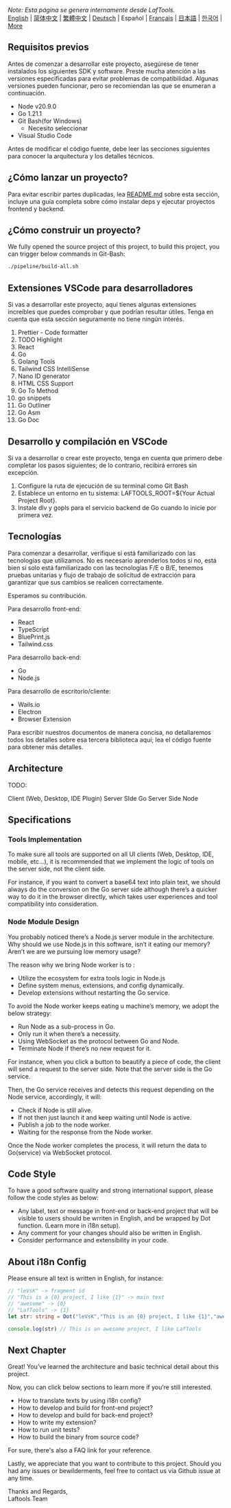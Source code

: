 <i>Note: Esta página se genera internamente desde LafTools.</i> <br/> [English](/docs/en_US)  |  [简体中文](/docs/zh_CN)  |  [繁體中文](/docs/zh_HK)  |  [Deutsch](/docs/de)  |  Español  |  [Français](/docs/fr)  |  [日本語](/docs/ja)  |  [한국어](/docs/ko) | [More](/docs/) <br/>

## Requisitos previos

Antes de comenzar a desarrollar este proyecto, asegúrese de tener instalados los siguientes SDK y software. Preste mucha atención a las versiones especificadas para evitar problemas de compatibilidad. Algunas versiones pueden funcionar, pero se recomiendan las que se enumeran a continuación.

- Node v20.9.0
- Go 1.21.1
- Git Bash(for Windows)
  - Necesito seleccionar
- Visual Studio Code

Antes de modificar el código fuente, debe leer las secciones siguientes para conocer la arquitectura y los detalles técnicos.

## ¿Cómo lanzar un proyecto?

Para evitar escribir partes duplicadas, lea [README.md](../README.md) sobre esta sección, incluye una guía completa sobre cómo instalar deps y ejecutar proyectos frontend y backend.

## ¿Cómo construir un proyecto?

We fully opened the source project of this project, to build this project, you can trigger below commands in Git-Bash:

```bash
./pipeline/build-all.sh
```

## Extensiones VSCode para desarrolladores

Si vas a desarrollar este proyecto, aquí tienes algunas extensiones increíbles que puedes comprobar y que podrían resultar útiles. Tenga en cuenta que esta sección seguramente no tiene ningún interés.

1. Prettier - Code formatter
2. TODO Highlight
3. React
4. Go
5. Golang Tools
6. Tailwind CSS IntelliSense
7. Nano ID generator
8. HTML CSS Support
9. Go To Method
10. go snippets
11. Go Outliner
12. Go Asm
13. Go Doc

## Desarrollo y compilación en VSCode

Si va a desarrollar o crear este proyecto, tenga en cuenta que primero debe completar los pasos siguientes; de lo contrario, recibirá errores sin excepción.

1. Configure la ruta de ejecución de su terminal como Git Bash
2. Establece un entorno en tu sistema: LAFTOOLS_ROOT=${Your Actual Project Root}.
3. Instale dlv y gopls para el servicio backend de Go cuando lo inicie por primera vez.

## Tecnologías

Para comenzar a desarrollar, verifique si está familiarizado con las tecnologías que utilizamos. No es necesario aprenderlos todos si no, está bien si solo está familiarizado con las tecnologías F/E o B/E, tenemos pruebas unitarias y flujo de trabajo de solicitud de extracción para garantizar que sus cambios se realicen correctamente.

Esperamos su contribución.

Para desarrollo front-end:

- React
- TypeScript
- BluePrint.js
- Tailwind.css

Para desarrollo back-end:

- Go
- Node.js

Para desarrollo de escritorio/cliente:

- Wails.io
- Electron
- Browser Extension

Para escribir nuestros documentos de manera concisa, no detallaremos todos los detalles sobre esa tercera biblioteca aquí; lea el código fuente para obtener más detalles.

## Architecture

TODO:

Client (Web, Desktop, IDE Plugin)
<interact with>
Server SIde Go
<interact with>
Server Side Node

## Specifications

### Tools Implementation

To make sure all tools are supported on all UI clients (Web, Desktop, IDE, mobile, etc…), it is recommended that we implement the logic of tools on the server side, not the client side.

For instance, if you want to convert a base64 text into plain text, we should always do the conversion on the Go server side although there’s a quicker way to do it in the browser directly, which takes user experiences and tool compatibility into consideration.

### Node Module Design

You probably noticed there’s a Node.js server module in the architecture. Why should we use Node.js in this software, isn’t it eating our memory? Aren’t we are we pursuing low memory usage?

The reason why we bring Node worker is to :

- Utilize the ecosystem for extra tools logic in Node.js
- Define system menus, extensions, and config dynamically.
- Develop extensions without restarting the Go service.

To avoid the Node worker keeps eating u machine’s memory, we adopt the below strategy:

- Run Node as a sub-process in Go.
- Only run it when there’s a necessity.
- Using WebSocket as the protocol between Go and Node.
- Terminate Node if there’s no new request for it.

For instance, when you click a button to beautify a piece of code, the client will send a request to the server side. Note that the server side is the Go service.

Then, the Go service receives and detects this request depending on the Node service, accordingly, it will:

- Check if Node is still alive.
- If not then just launch it and keep waiting until Node is active.
- Publish a job to the node worker.
- Waiting for the response from the Node worker.

Once the Node worker completes the process, it will return the data to Go(service) via WebSocket protocol.

## Code Style

To have a good software quality and strong international support, please follow the code styles as below:

- Any label, text or message in front-end or back-end project that will be visible to users should be wrriten in English, and be wrapped by Dot function. (Learn more in i18n setup).
- Any comment for your changes should also be written in English.
- Consider performance and extensibility in your code.

## About i18n Config

Please ensure all text is written in English, for instance:

```Typescript
// "leVsK" -> fragment id
// "This is a {0} project, I like {1}" -> main text
// "awesome" -> {0}
// "LafTools" -> {1}
let str: string = Dot("leVsK","This is an {0} project, I like {1}","awesome","LafTools")

console.log(str) // This is an awesome project, I like LafTools
```

## Next Chapter

Great! You’ve learned the architecture and basic technical detail about this project.

Now, you can click below sections to learn more if you’re still interested.

- How to translate texts by using i18n config?
- How to develop and build for front-end project?
- How to develop and build for back-end project?
- How to write my extension?
- How to run unit tests?
- How to build the binary from source code?

For sure, there's also a FAQ link for your reference.

Lastly, we appreciate that you want to contribute to this project. Should you had any issues or bewilderments, feel free to contact us via Github issue at any time.

Thanks and Regards,  
Laftools Team
